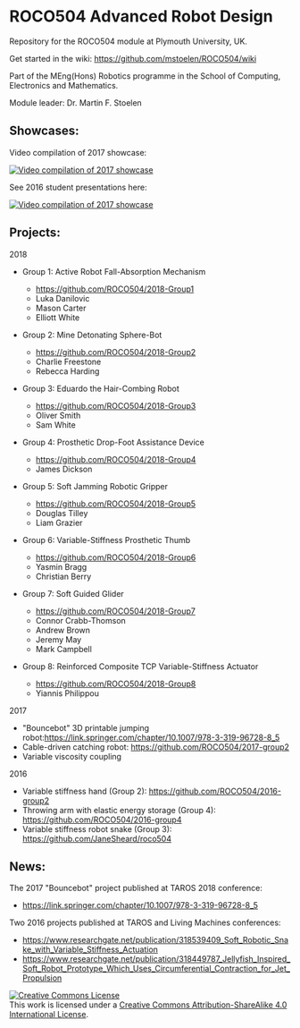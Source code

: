 # ROCO504 Advanced Robot Design
Repository for the ROCO504 module at Plymouth University, UK.

Get started in the wiki: https://github.com/mstoelen/ROCO504/wiki

Part of the MEng(Hons) Robotics programme in the School of Computing, Electronics and Mathematics.

Module leader: Dr. Martin F. Stoelen

## Showcases:

Video compilation of 2017 showcase: 

[![Video compilation of 2017 showcase](https://img.youtube.com/vi/xqruJ1FyzUE/0.jpg)](https://youtu.be/xqruJ1FyzUE)

See 2016 student presentations here: 

[![Video compilation of 2017 showcase](https://img.youtube.com/vi/dNeIgsX8clE/0.jpg)](https://youtu.be/dNeIgsX8clE?t=22s)

## Projects:

2018

* Group 1: Active Robot Fall-Absorption Mechanism
  * https://github.com/ROCO504/2018-Group1
  * Luka Danilovic
  * Mason Carter
  * Elliott White
  
* Group 2: Mine Detonating Sphere-Bot
  * https://github.com/ROCO504/2018-Group2
  * Charlie Freestone
  * Rebecca Harding
  
* Group 3: Eduardo the Hair-Combing Robot
  * https://github.com/ROCO504/2018-Group3
  * Oliver Smith
  * Sam White

* Group 4: Prosthetic Drop-Foot Assistance Device
  * https://github.com/ROCO504/2018-Group4
  * James Dickson 
  
* Group 5: Soft Jamming Robotic Gripper
  * https://github.com/ROCO504/2018-Group5
  * Douglas Tilley
  * Liam Grazier
  
* Group 6: Variable-Stiffness Prosthetic Thumb
  * https://github.com/ROCO504/2018-Group6
  * Yasmin Bragg
  * Christian Berry
  
* Group 7: Soft Guided Glider
  * https://github.com/ROCO504/2018-Group7
  * Connor Crabb-Thomson
  * Andrew Brown
  * Jeremy May
  * Mark Campbell 
  
* Group 8: Reinforced Composite TCP Variable-Stiffness Actuator
  * https://github.com/ROCO504/2018-Group8
  * Yiannis Philippou

2017

* "Bouncebot" 3D printable jumping robot:https://link.springer.com/chapter/10.1007/978-3-319-96728-8_5
* Cable-driven catching robot: https://github.com/ROCO504/2017-group2
* Variable viscosity coupling

2016

* Variable stiffness hand (Group 2): https://github.com/ROCO504/2016-group2
* Throwing arm with elastic energy storage (Group 4): https://github.com/ROCO504/2016-group4
* Variable stiffness robot snake (Group 3): https://github.com/JaneSheard/roco504

## News:

The 2017 "Bouncebot" project published at TAROS 2018 conference:
* https://link.springer.com/chapter/10.1007/978-3-319-96728-8_5

Two 2016 projects published at TAROS and Living Machines conferences:
* https://www.researchgate.net/publication/318539409_Soft_Robotic_Snake_with_Variable_Stiffness_Actuation
* https://www.researchgate.net/publication/318449787_Jellyfish_Inspired_Soft_Robot_Prototype_Which_Uses_Circumferential_Contraction_for_Jet_Propulsion

<a rel="license" href="http://creativecommons.org/licenses/by-sa/4.0/"><img alt="Creative Commons License" style="border-width:0" src="https://i.creativecommons.org/l/by-sa/4.0/88x31.png" /></a><br />This work is licensed under a <a rel="license" href="http://creativecommons.org/licenses/by-sa/4.0/">Creative Commons Attribution-ShareAlike 4.0 International License</a>.
